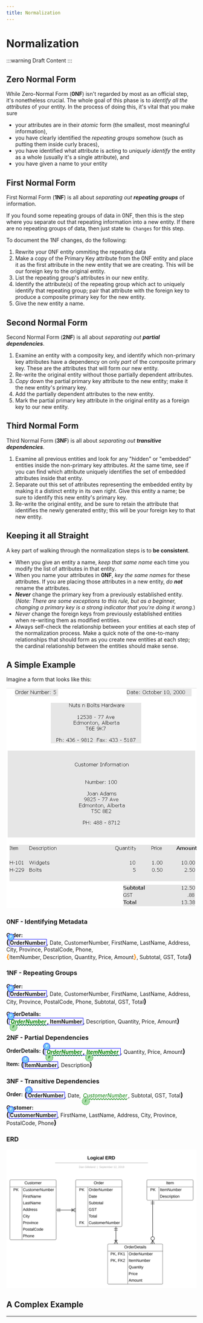 ```yaml
---
title: Normalization
---
```

# Normalization

:::warning
Draft Content
:::

## Zero Normal Form

While Zero-Normal Form (**0NF**) isn't regarded by most as an official step, it's nonetheless crucial. The whole goal of this phase is to *identify all the attributes* of your entity. In the process of doing this, it's vital that you make sure

- your attributes are in their *atomic* form (the smallest, most meaningful information),
- you have clearly identified the *repeating groups* somehow (such as putting them inside curly braces),
- you have identified what attribute is acting to *uniquely identify* the entity as a whole (usually it's a single attribute), and
- you have given a name to your entity

<!--
1. Give a name to the complete form (this is our core entity)
2. List all the metadata as atomized attributes
3. Identify the unique primary key attribute
4, Identify which attributes represent a set of repeating data
-->

## First Normal Form

First Normal Form (**1NF**) is all about *separating out **repeating groups*** of information.

If you found some repeating groups of data in 0NF, then this is the step where you separate out that repeating information into a new entity. If there are no repeating groups of data, then just state `No Changes` for this step.

To document the 1NF changes, do the following:

1. Rewrite your 0NF entity ommiting the repeating data
2. Make a copy of the Primary Key attribute from the 0NF entity and place it as the first attribute in the new entity that we are creating. This will be our foreign key to the original entity.
3. List the repeating group's attributes in our new entity.
4. Identify the attribute(s) of the repeating group which act to uniquely identify that repeating group; pair that attribute with the foreign key to produce a composite primary key for the new entity.
5. Give the new entity a name.


## Second Normal Form

Second Normal Form (**2NF**) is all about *separating out **partial dependencies***.

1. Examine an entity with a composity key, and identify which non-primary key attributes have a dependency on only *part* of the composite primary key. These are the attributes that will form our new entity.
2. Re-write the original entity without those partially dependent attributes.
3. *Copy* down the partial primary key attribute to the new entity; make it the new entity's primary key.
4. Add the partially dependent attributes to the new entity.
5. Mark the partial primary key attribute in the original entity as a foreign key to our new entity.

## Third Normal Form

Third Normal Form (**3NF**) is all about *separating out **transitive dependencies***.

1. Examine all previous entities and look for any "hidden" or "embedded" entities inside the non-primary key attributes. At the same time, see if you can find which attribute uniquely identifies the set of embedded attributes inside that entity.
2. Separate out this set of attributes representing the embedded entity by making it a distinct entity in its own right. Give this entity a name; be sure to identify this new entity's primary key.
3. Re-write the original entity, and be sure to retain the attribute that identifies the newly generated entity; this will be your foreign key to that new entity.

## Keeping it all Straight

A key part of walking through the normalization steps is to **be consistent**.

- When you give an entity a name, *keep that same name* each time you modify the list of attributes in that entity.
- When you name your attributes in **0NF**, *key the same names* for these attributes. If you are placing those attributes in a new entity, *do **not*** rename the attributes.
- ***Never*** change the primary key from a previously established entity. (*Note: There are some exceptions to this rule, but as a beginner, changing a primary key is a strong indicator that you're doing it wrong.*)
- *Never* change the foreign keys from previously established entities when re-writing them as modified entities.
- Always self-check the relationship between your entities at each step of the normalization process. Make a quick note of the one-to-many relationships that should form as you create new entities at each step; the cardinal relationship between the entities should make sense.

## A Simple Example

Imagine a form that looks like this:

![Sample Form](./SampleForm.png)

### 0NF - Identifying Metadata

**Order:** <span class="md"><b class="pk">OrderNumber</b>, Date, CustomerNumber, FirstName, LastName, Address, City, Province, PostalCode, Phone, <b class="rg">ItemNumber, Description, Quantity, Price, Amount</b>, Subtotal, GST, Total</span>

### 1NF - Repeating Groups

**Order:** <span class="md"><b class="pk">OrderNumber</b>, Date, CustomerNumber, FirstName, LastName, Address, City, Province, PostalCode, Phone, Subtotal, GST, Total</span>

**OrderDetails:** <span class="md"><b class="pk"><i class="fk">OrderNumber</i>, ItemNumber</b>, Description, Quantity, Price, Amount</span>

### 2NF - Partial Dependencies

**OrderDetails:** <span class="md"><b class="pk"><i class="fk">OrderNumber</i>, <i class="fk">ItemNumber</i></b>, Quantity, Price, Amount</span>

**Item:** <span class="md"><b class="pk">ItemNumber</b>, Description</span>

### 3NF - Transitive Dependencies

**Order:** <span class="md"><b class="pk">OrderNumber</b>, Date, <i class="fk">CustomerNumber</i>, Subtotal, GST, Total</span>

**Customer:** <span class="md"><b class="pk">CustomerNumber</b>, FirstName, LastName, Address, City, Province, PostalCode, Phone</span>

### ERD

![Simple ERD](./Logical-ERD.svg)

## A Complex Example

----

<style type="text/css">
.md {
    display: inline-block;
    vertical-align: top;
    white-space:normal;
}
.md::before {
    content: '(';
    font-size: 1.25em;
    font-weight: bold;
}
.md::after {
    content: ')';
    font-size: 1.25em;
    font-weight: bold;
}
.pk {
    font-weight: 700;
    display: inline-block;
    border: thin solid #00f;
    padding: 0 2px;
    position: relative;
}
.pk::before {
    content: 'P';
    font-size:.55em;
    font-weight: bold;
    color: white;
    background-color: #72c4f7;
    position: absolute;
    left: -5px;
    top: -15px;
    border-radius: 50%;
    border: solid thin blue;
    width: 1.4em;
    height: 1.4em;
    padding:3px;
    text-align:center;
}
.fk {
    color: green;
    font-style: italic;
    text-decoration: wavy underline green;
    padding: 0 2px;
    position: relative;
}
.fk::before {
    content: 'F';
    font-size:.65em;
    position: absolute;
    left: -1px;
    bottom: -17px;
    color:darkgreen;
    background-color: #a7dea7;
    border-radius: 50%;
    border: dashed thin green;
    width: 1.4em;
    height: 1.4em;
    padding:3px;
    text-align:center;
}
.rg::before {
    content: '\007B';
    color: darkorange;
    font-size: 1.2em;
    font-weight: bold;
}
.rg::after {
    content: '\007D';
    color: darkorange;
    font-size: 1.2em;
    font-weight: bold;
}
.rg {
    display: inline-block;
    color: inherit;
    font-size: 1em;
    font-weight: normal;
}
.note {
    font-weight: bold;
    color: brown;
    font-size: 1.1em;
}
</style>
